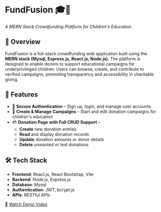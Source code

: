 # FundFusion 🎓💖  
*A MERN Stack Crowdfunding Platform for Children's Education*

## 📌 Overview  
FundFusion is a full-stack crowdfunding web application built using the **MERN stack (Mysql, Express.js, React.js, Node.js)**. The platform is designed to enable donors to support educational campaigns for underprivileged children. Users can browse, create, and contribute to verified campaigns, promoting transparency and accessibility in charitable giving.

## 🎯 Features  
- 🔐 **Secure Authentication** – Sign up, login, and manage user accounts  
- 🎁 **Create & Manage Campaigns** – Start and edit donation campaigns for children's education  
- 💳 **Donation Page with Full CRUD Support** –  
  - **Create** new donation entries  
  - **Read** and display donation records  
  - **Update** donation amounts or donor details  
  - **Delete** unwanted or test donations
 
    
## 🛠️ Tech Stack  
- **Frontend**: React.js, React Bootstrap, Vite  
- **Backend**: Node.js, Express.js  
- **Database**: Mysql 
- **Authentication**: JWT, bcrypt.js  
- **APIs**: RESTful APIs
  
🎥 [Watch Demo Video](funfusion.mp4)
